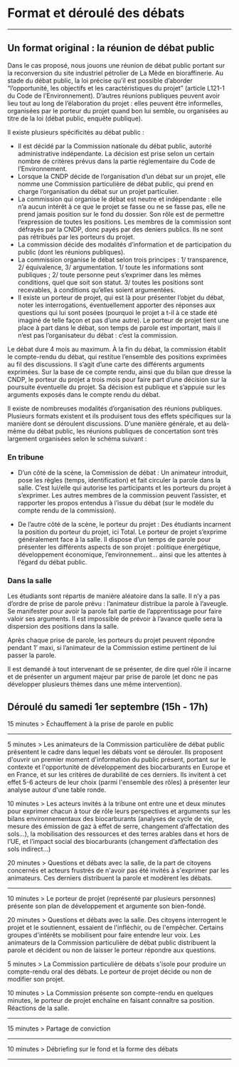 # Format et déroulé des débats

----------

## Un format original : la réunion de débat public

Dans le cas proposé, nous jouons une réunion de débat public portant sur la reconversion du site industriel pétrolier de La Mède en bioraffinerie. Au stade du débat public, la loi précise qu’il est possible d’aborder “l’opportunité, les objectifs et les caractéristiques du projet” (article L121-1 du Code de l’Environnement). D’autres réunions publiques peuvent avoir lieu tout au long de l’élaboration du projet : elles peuvent être informelles, organisées par le porteur du projet quand bon lui semble, ou organisées au titre de la loi (débat public, enquête publique).

Il existe plusieurs spécificités au débat public :
- Il est décidé par la Commission nationale du débat public, autorité administrative indépendante. La décision est prise selon un certain nombre de critères prévus dans la partie réglementaire du Code de l’Environnement.
- Lorsque la CNDP décide de l’organisation d’un débat sur un projet, elle nomme une Commission particulière de débat public, qui prend en charge l’organisation du débat sur un projet particulier.
- La commission qui organise le débat est neutre et indépendante : elle n’a aucun intérêt à ce que le projet se fasse ou ne se fasse pas, elle ne prend jamais position sur le fond du dossier. Son rôle est de permettre l’expression de toutes les positions. Les membres de la commission sont défrayés par la CNDP, donc payés par des deniers publics. Ils ne sont pas rétribués par les porteurs du projet.
- La commission décide des modalités d’information et de participation du public (dont les réunions publiques).
- La commission organise le débat selon trois principes : 1/ transparence, 2/ équivalence, 3/ argumentation. 1/ toute les informations sont publiques ; 2/ toute personne peut s’exprimer dans les mêmes conditions, quel que soit son statut. 3/ toutes les positions sont recevables, à conditions qu’elles soient argumentées. 
- Il existe un porteur de projet, qui est là pour présenter l’objet du débat, noter les interrogations, éventuellement apporter des réponses aux questions qui lui sont posées (pourquoi le projet a t-il à ce stade été imaginé de telle façon et pas d’une autre). Le porteur de projet tient une place à part dans le débat, son temps de parole est important, mais il n’est pas l’organisateur du débat : c’est la commission.

Le débat dure 4 mois au maximum. À la fin du débat, la commission établit le compte-rendu du débat, qui restitue l’ensemble des positions exprimées au fil des discussions. Il s’agit d’une carte des différents arguments exprimées. Sur la base de ce compte rendu, ainsi que du bilan que dresse la CNDP, le porteur du projet a trois mois pour faire part d’une décision sur la poursuite éventuelle du projet. Sa décision est publique et s’appuie sur les arguments exposés dans le compte rendu du débat. 

Il existe de nombreuses modalités d’organisation des réunions publiques. Plusieurs formats existent et ils produisent tous des effets spécifiques sur la manière dont se déroulent discussions. D’une manière générale, et au delà-même du débat public, les réunions publiques de concertation sont très largement organisées selon le schéma suivant :

### En tribune

- D’un côté de la scène, la Commission de débat : Un animateur introduit, pose les règles (temps, identification) et fait circuler la parole dans la salle. C’est lui/elle qui autorise les participants et les porteurs du projet à s’exprimer. Les autres membres de la commission peuvent l’assister, et rapporter les propos entendus à l’issue du débat (sur le modèle du compte rendu de la commission).

- De l’autre côté de la scène, le porteur du projet : Des étudiants incarnent la position du porteur du projet, ici Total. Le porteur de projet s’exprime généralement face à la salle. Il dispose d’un temps de parole pour présenter les différents aspects de son projet : politique énergétique, développement économique, l’environnement… ainsi que les attentes à l’égard du débat public.

### Dans la salle

Les étudiants sont répartis de manière aléatoire dans la salle. Il n’y a pas d’ordre de prise de parole prévu : l’animateur distribue la parole à l’aveugle. Se manifester pour avoir la parole fait partie de l’apprentissage pour faire valoir ses arguments. Il est impossible de prévoir à l’avance quelle sera la dispersion des positions dans la salle.

Après chaque prise de parole, les porteurs du projet peuvent répondre pendant 1’ maxi, si l’animateur de la Commission estime pertinent de lui passer la parole.

Il est demandé à tout intervenant de se présenter, de dire quel rôle il incarne et de présenter un argument majeur par prise de parole (et donc ne pas développer plusieurs thèmes dans une même intervention).

## Déroulé du samedi 1er septembre (15h - 17h)

15 minutes 	> 	Échauffement à la prise de parole en public

---------

5 minutes 	> 	Les animateurs de la Commission particulière de débat public présentent le cadre dans lequel les débats vont se dérouler.  Ils proposent d'ouvrir un premier moment d'information du public présent, portant sur le contexte et l'opportunité de développement des biocarburants en Europe et en France, et sur les critères de durabilité de ces derniers. Ils invitent à cet effet 5-6 acteurs de leur choix (parmi l'ensemble des rôles) à présenter leur analyse autour d'une table ronde.

10 minutes      >       Les acteurs invités à la tribune ont entre une et deux minutes pour exprimer chacun à tour de rôle leurs perspectives et arguments sur les bilans environnementaux des biocarburants (analyses de cycle de vie, mesure des émission de gaz à effet de serre, changement d’affectation des sols…), la mobilisation des ressources et des terres arables dans et hors de l’UE, et l’impact social des biocarburants (changement d’affectation des sols indirect…)

20 minutes      >       Questions et débats avec la salle, de la part de citoyens concernés et acteurs frustrés de n'avoir pas été invités à s'exprimer par les animateurs. Ces derniers distribuent la parole et modèrent les débats.

--------------

10 minutes      >       Le porteur de projet (représenté par plusieurs personnes) présente son plan de développement et argumente son bien-fondé.

20 minutes	>	Questions et débats avec la salle. Des citoyens interrogent le projet et le soutiennent, essaient de l'infléchir, ou de l'empêcher. Certains groupes d'intérêts se mobilisent pour faire entendre leur voix. Les animateurs de la Commission particulière de débat public distribuent la parole et décident ou non de laisser le porteur répondre aux questions.

5 minutes 	>       La Commission particulière de débats s'isole pour produire un compte-rendu oral des débats. Le porteur de projet décide ou non de modifier son projet.

10 minutes      >       La Commission présente son compte-rendu en quelques minutes, le porteur de projet enchaîne en faisant connaître sa position. Réactions de la salle.

--------------

15 minutes 	> 	Partage de conviction

--------------

10 minutes	>	Débriefing sur le fond et la forme des débats

--------------
